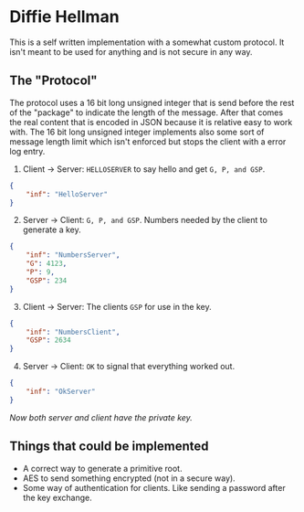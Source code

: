 # Diffie Hellman

This is a self written implementation with a somewhat custom protocol. It isn't meant to be used for anything and is not secure in any way.

## The "Protocol"

The protocol uses a 16 bit long unsigned integer that is send before the rest of the "package" to indicate the length of the message. After that comes the real content that is encoded in JSON because it is relative easy to work with. The 16 bit long unsigned integer implements also some sort of message length limit which isn't enforced but stops the client with a error log entry.

1. Client -> Server: ``HELLOSERVER`` to say hello and get ``G, P, and GSP``.

```json
{
    "inf": "HelloServer"
}
```

2. Server -> Client: ``G, P, and GSP``. Numbers needed by the client to generate a key.

```json
{
    "inf": "NumbersServer",
    "G": 4123,
    "P": 9,
    "GSP": 234
}
```

3. Client -> Server: The clients ``GSP`` for use in the key.

```json
{
    "inf": "NumbersClient",
    "GSP": 2634
}
```

4. Server -> Client: ``OK`` to signal that everything worked out.

```json
{
    "inf": "OkServer"
}
```

*Now both server and client have the private key.*

## Things that could be implemented

- A correct way to generate a primitive root.
- AES to send something encrypted (not in a secure way).
- Some way of authentication for clients. Like sending a password after the key exchange.
